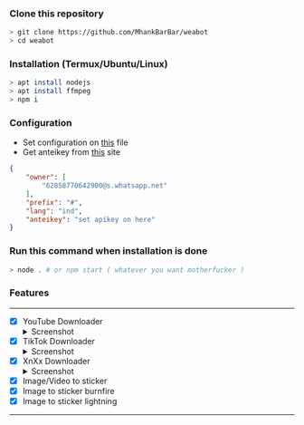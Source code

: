 ### Clone this repository
```bash
> git clone https://github.com/MhankBarBar/weabot
> cd weabot
```

### Installation (Termux/Ubuntu/Linux)
```bash
> apt install nodejs
> apt install ffmpeg
> npm i
```

### Configuration
* Set configuration on [this](https://github.com/MhankBarBar/weabot/blob/master/src/settings.json) file
* Get anteikey from [this](https://antei.codes) site
```json
{
    "owner": [
        "62858770642900@s.whatsapp.net"
    ],
    "prefix": "#",
    "lang": "ind",
    "anteikey": "set apikey on here"
}
```

### Run this command when installation is done
```bash
> node . # or npm start ( whatever you want motherfucker )
```

### Features
------------------
- [x] YouTube Downloader <details><summary>Screenshot</summary><img src="https://i.ibb.co/X2KbbL0/Screenshot-2021-10-25-10-59-18-79.jpg"></details>
- [x] TikTok Downloader <details><summary>Screenshot</summary><img src="https://i.ibb.co/1LWyjSC/Screenshot-2021-10-25-11-03-10-02.jpg"></details>
- [x] XnXx Downloader <details><summary>Screenshot</summary><img src="https://i.ibb.co/Jqkqk4Z/Screenshot-2021-10-25-11-05-14-67.jpg"></details>
- [x] Image/Video to sticker
- [x] Image to sticker burnfire
- [x] Image to sticker lightning
------------------
